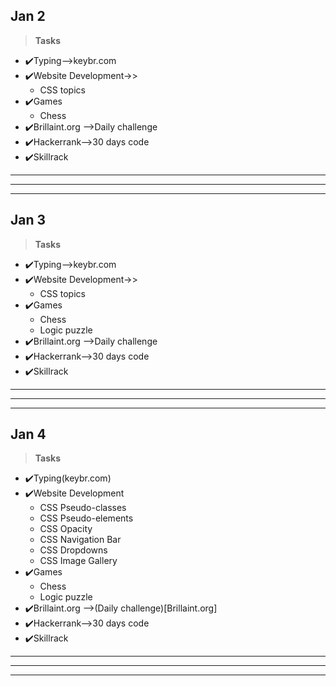 ## Jan 2 ##
>**Tasks**
- ✔️Typing-->keybr.com
- ✔️Website Development->>
    - CSS topics 
- ✔️Games
    - Chess 
- ✔️Brillaint.org -->Daily challenge
- ✔️Hackerrank-->30 days code
- ✔️Skillrack     
***
***
***   
## Jan 3 ##
>**Tasks**
- ✔️Typing-->keybr.com
- ✔️Website Development->>
    - CSS topics 
- ✔️Games
    - Chess
    - Logic puzzle 
- ✔️Brillaint.org -->Daily challenge
- ✔️Hackerrank-->30 days code
- ✔️Skillrack     
***
***
***   
## Jan 4 ##
>**Tasks**
- ✔️Typing(keybr.com)
- ✔️Website Development
    - CSS Pseudo-classes
    - CSS Pseudo-elements
    - CSS Opacity
    - CSS Navigation Bar
    - CSS Dropdowns
    - CSS Image Gallery
- ✔️Games
    - Chess
    - Logic puzzle 
- ✔️Brillaint.org -->(Daily challenge)[Brillaint.org]
- ✔️Hackerrank-->30 days code
- ✔️Skillrack     
***
***
***   